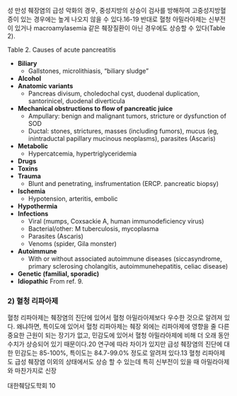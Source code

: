 성 만성 췌장염의 급성 악화의 경우, 중성지방의 상승이 검사를 방해하여 고중성지방혈증이 있는 경우에는 높게 나오지 않을 수 있다.16-19 반대로 혈청 아밀라아제는 신부전이 있거나 macroamylasemia 같은 췌장질환이 아닌 경우에도 상승할 수 있다(Table 2).

Table 2. Causes of acute pancreatitis
-   **Biliary**
    -   Gallstones, microlithiasis, “biliary sludge”
-   **Alcohol**
-   **Anatomic variants**
    -   Pancreas divisum, choledochal cyst, duodenal duplication, santorinicel, duodenal diverticula
-   **Mechanical obstructions to flow of pancreatic juice**
    -   Ampullary: benign and malignant tumors, stricture or dysfunction of SOD
    -   Ductal: stones, strictures, masses (including fumors), mucus (eg, inintraductal papillary mucinous neoplasms), parasites (Ascaris)
-   **Metabolic**
    -   Hypercatcemia, hypertriglyceridemia
-   **Drugs**
-   **Toxins**
-   **Trauma**
    -   Blunt and penetrating, insfrumentation (ERCP. pancreatic biopsy)
-   **Ischemia**
    -   Hypotension, arteritis, embolic
-   **Hypothermia**
-   **Infections**
    -   Viral (mumps, Coxsackie A, human immunodeficiency virus)
    -   Bacterial/other: M tuberculosis, mycoplasma
    -   Parasites (Ascaris)
    -   Venoms (spider, Gila monster)
-   **Autoimmune**
    -   With or without associated autoimmune diseases (siccasyndrome, primary sclerosing cholangitis, autoimmunehepatitis, celiac disease)
-   **Genetic (familial, sporadic)**
-   **Idiopathic**
From ref. 9.

### 2) 혈청 리파아제

혈청 리파아제는 췌장염의 진단에 있어서 혈청 아밀라아제보다 우수한 것으로 알려져 있다. 왜냐하면, 특이도에 있어서 혈청 리파아제는 췌장 외에는 리파아제에 영향을 줄 다른 중요한 근원이 되는 장기가 없고, 민감도에 있어서 혈청 아밀라아제에 비해 더 오래 동안 수치가 상승되어 있기 때문이다.20 연구에 따라 차이가 있지만 급성 췌장염의 진단에 대한 민감도는 85-100%, 특이도는 84.7-99.0% 정도로 알려져 있다.13 혈청 리파아제도 급성 췌장염 이외의 상태에서도 상승 할 수 있는데 특히 신부전이 있을 때 아밀라아제와 마찬가지로 신장

대한췌담도학회 <PAGE>10
